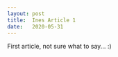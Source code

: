 ```yaml
---
layout: post
title:  Ines Article 1
date:   2020-05-31
---
```


First article, not sure what to say... :)